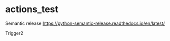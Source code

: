 # actions_test

Semantic release
https://python-semantic-release.readthedocs.io/en/latest/

Trigger2